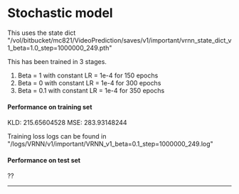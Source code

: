 # Stochastic model

This uses the state dict "/vol/bitbucket/mc821/VideoPrediction/saves/v1/important/vrnn_state_dict_v1_beta=1.0_step=1000000_249.pth"

This has been trained in 3 stages. 
1) Beta = 1 with constant LR = 1e-4 for 150 epochs
2) Beta = 0 with constant LR = 1e-4 for 300 epochs 
3) Beta = 0.1 with constant LR = 1e-4 for 350 epochs 

#### Performance on training set 
KLD: 215.65604528
MSE: 283.93148244

Training loss logs can be found in "/logs/VRNN/v1/important/VRNN_v1_beta=0.1_step=1000000_249.log"

#### Performance on test set 
?? 

--------------------------------------





